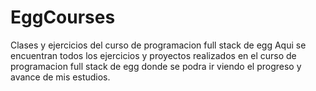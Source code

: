 # EggCourses
Clases y ejercicios del curso de programacion full stack de egg
Aqui se encuentran todos los ejercicios y proyectos realizados en el curso de programacion full stack de egg
donde se podra ir viendo el progreso y avance de mis estudios.
